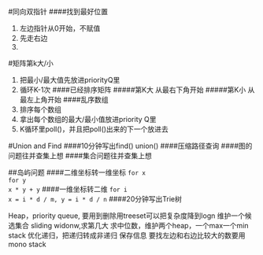 #同向双指针
####找到最好位置
1. 左边指针从0开始，不赋值
2. 先走右边
3. 

#矩阵第k大/小
1. 把最小/最大值先放进priorityQ里
2. 循环K-1次
####已经排序矩阵
#####第K大
从最右下角开始
#####第K小
从最左上角开始
####乱序数组
1. 排序每个数组
2. 拿出每个数组的最大/最小值放进priority Q里
3. K循环里poll()，并且把poll()出来的下一个放进去


#Union and Find
####10分钟写出find() union()
####压缩路径查询
####图的问题往并查集上想
####集合问题往并查集上想

##岛屿问题
####二维坐标转一维坐标
`for x`\
`for y`\
`x * y + y`
####一维坐标转二维
`for i`\
`x = i * d / m, y = i * d / n`
####20分钟写出Trie树


Heap，priority queue, 要用到删除用treeset可以把复杂度降到logn
维护一个候选集合
sliding widonw,求第几大
求中位数，维护两个heap，一个max一个min
stack
优化递归，把递归转成非递归
保存信息
要找左边和右边比较大的数要用mono stack